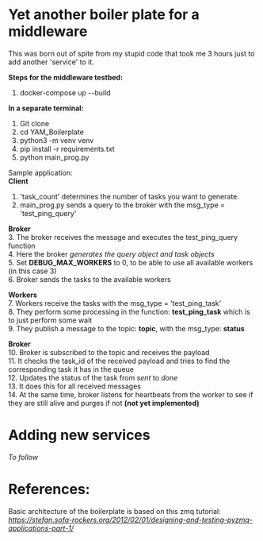# Yet another boiler plate for a middleware  
This was born out of spite from my stupid code that took me 3 hours just to add another 'service' to it.  

**Steps for the middleware testbed:** 
1. docker-compose up --build  
 
**In a separate terminal:**  
1. Git clone  
2. cd YAM_Boilerplate  
3. python3 -m venv venv    
4. pip install -r requirements.txt  
5. python main_prog.py  

Sample application:  
**Client**  
1. 'task_count' determines the number of tasks you want to generate.  
2. main_prog.py sends a query to the broker with the msg_type = 'test_ping_query'    

**Broker**  
3. The broker receives the message and executes the test_ping_query function  
4. Here the broker *generates the query object and task objects*  
5. Set **DEBUG_MAX_WORKERS** to 0, to be able to use all available workers (in this case 3)  
6. Broker sends the tasks to the available workers  

**Workers**  
7. Workers receive the tasks with the msg_type = 'test_ping_task'  
8. They perform some processing in the function: **test_ping_task** which is to just perform some wait  
9. They publish a message to the topic: **topic**, with the msg_type: **status**  

**Broker**  
10. Broker is subscribed to the topic and receives the payload  
11. It checks the task_id of the received payload and tries to find the corresponding task it has in the queue  
12. Updates the status of the task from *sent* to *done*  
13. It does this for all received messages  
14. At the same time, broker listens for heartbeats from the worker to see if they are still alive and purges if not  **(not yet implemented)**  

# Adding new services  
*To follow*

# References:  
Basic architecture of the boilerplate is based on this zmq tutorial:  
*https://stefan.sofa-rockers.org/2012/02/01/designing-and-testing-pyzmq-applications-part-1/*